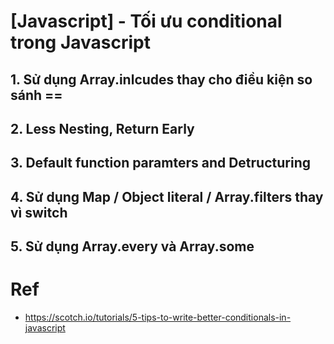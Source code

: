 # [Javascript] - Tối ưu conditional trong Javascript

## 1. Sử dụng Array.inlcudes thay cho điều kiện so sánh ==

## 2. Less Nesting, Return Early

## 3. Default function paramters and Detructuring

## 4. Sử dụng Map / Object literal / Array.filters thay vì switch

## 5. Sử dụng Array.every và Array.some

# Ref
- https://scotch.io/tutorials/5-tips-to-write-better-conditionals-in-javascript